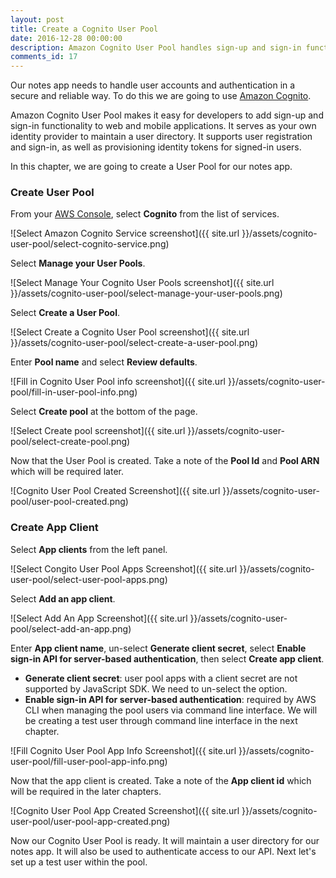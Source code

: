 ```yaml
---
layout: post
title: Create a Cognito User Pool
date: 2016-12-28 00:00:00
description: Amazon Cognito User Pool handles sign-up and sign-in functionality for web and mobile apps. We are going to create a Cognito User Pool to store and manage the users for our serverless app. We are also going to set up our app as an App Client for our Cognito User Pool.
comments_id: 17
---
```


Our notes app needs to handle user accounts and authentication in a secure and reliable way. To do this we are going to use [Amazon Cognito](https://aws.amazon.com/cognito/).

Amazon Cognito User Pool makes it easy for developers to add sign-up and sign-in functionality to web and mobile applications. It serves as your own identity provider to maintain a user directory. It supports user registration and sign-in, as well as provisioning identity tokens for signed-in users.

In this chapter, we are going to create a User Pool for our notes app.

### Create User Pool

From your [AWS Console](https://console.aws.amazon.com), select **Cognito** from the list of services.

![Select Amazon Cognito Service screenshot]({{ site.url }}/assets/cognito-user-pool/select-cognito-service.png)

Select **Manage your User Pools**.

![Select Manage Your Cognito User Pools screenshot]({{ site.url }}/assets/cognito-user-pool/select-manage-your-user-pools.png)

Select **Create a User Pool**.

![Select Create a Cognito User Pool screenshot]({{ site.url }}/assets/cognito-user-pool/select-create-a-user-pool.png)

Enter **Pool name** and select **Review defaults**.

![Fill in Cognito User Pool info screenshot]({{ site.url }}/assets/cognito-user-pool/fill-in-user-pool-info.png)

Select **Create pool** at the bottom of the page.

![Select Create pool screenshot]({{ site.url }}/assets/cognito-user-pool/select-create-pool.png)

Now that the User Pool is created. Take a note of the **Pool Id** and **Pool ARN** which will be required later.

![Cognito User Pool Created Screenshot]({{ site.url }}/assets/cognito-user-pool/user-pool-created.png)

### Create App Client

Select **App clients** from the left panel.

![Select Congito User Pool Apps Screenshot]({{ site.url }}/assets/cognito-user-pool/select-user-pool-apps.png)

Select **Add an app client**.

![Select Add An App Screenshot]({{ site.url }}/assets/cognito-user-pool/select-add-an-app.png)

Enter **App client name**, un-select **Generate client secret**, select **Enable sign-in API for server-based authentication**, then select **Create app client**.

- **Generate client secret**: user pool apps with a client secret are not supported by JavaScript SDK. We need to un-select the option.
- **Enable sign-in API for server-based authentication**: required by AWS CLI when managing the pool users via command line interface. We will be creating a test user through command line interface in the next chapter.

![Fill Cognito User Pool App Info Screenshot]({{ site.url }}/assets/cognito-user-pool/fill-user-pool-app-info.png)

Now that the app client is created. Take a note of the **App client id** which will be required in the later chapters.

![Cognito User Pool App Created Screenshot]({{ site.url }}/assets/cognito-user-pool/user-pool-app-created.png)

Now our Cognito User Pool is ready. It will maintain a user directory for our notes app. It will also be used to authenticate access to our API. Next let's set up a test user within the pool.
